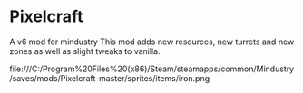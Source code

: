 # Pixelcraft
A v6 mod for mindustry
This mod adds new resources, new turrets and new zones as well as slight tweaks to vanilla.

file:///C:/Program%20Files%20(x86)/Steam/steamapps/common/Mindustry/saves/mods/Pixelcraft-master/sprites/items/iron.png
